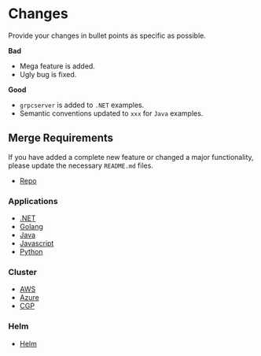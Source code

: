 # Changes

Provide your changes in bullet points as specific as possible.

**Bad**

- Mega feature is added.
- Ugly bug is fixed.

**Good**

- `grpcserver` is added to `.NET` examples.
- Semantic conventions updated to `xxx` for `Java` examples.

## Merge Requirements

If you have added a complete new feature or changed a major functionality, please update the necessary `README.md` files.

- [Repo](/README.md)

### Applications

- [.NET](/apps/dotnet/README.md)
- [Golang](/apps/golang/README.md)
- [Java](/apps/java/README.md)
- [Javascript](/apps/javascript/README.md)
- [Python](/apps/python/README.md)

### Cluster

- [AWS](/infra/cluster/aws/README.md)
- [Azure](/infra/cluster/azure/README.md)
- [CGP](/infra/cluster/gcp/README.md)

### Helm

- [Helm](/infra/helm/README.md)
